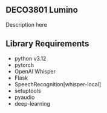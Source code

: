 ## DECO3801 Lumino
Description here

## Library Requirements
- python v3.12
- pytorch
- OpenAI Whisper
- Flask
- SpeechRecognition[whisper-local]
- setuptools
- pyaudio
- deep-learning

